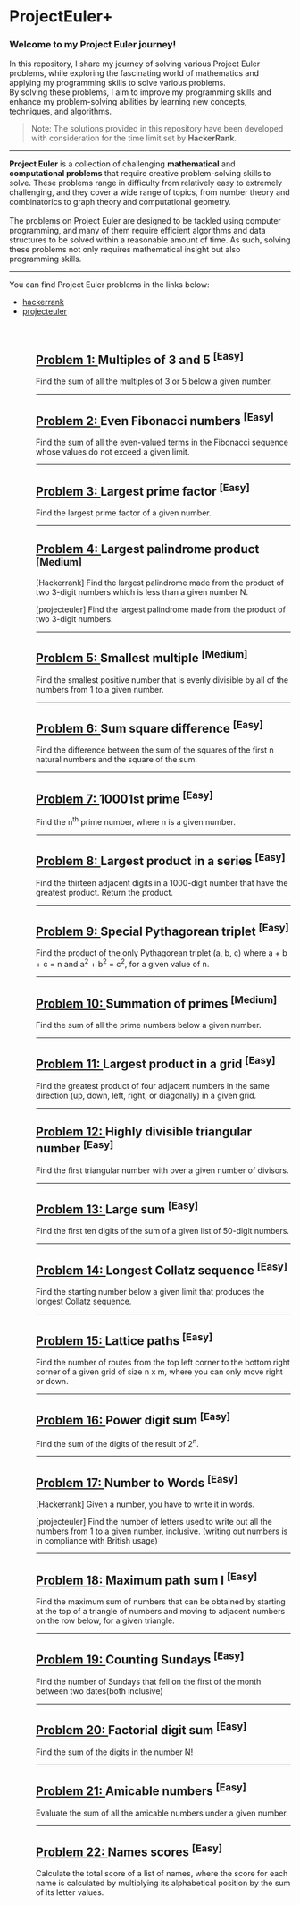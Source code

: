 # ProjectEuler+

### Welcome to my Project Euler journey! 
In this repository, I share my journey of solving various Project Euler problems, while exploring the fascinating world of mathematics and applying my programming skills to solve various problems. <br/>
By solving these problems, I aim to improve my programming skills and enhance my problem-solving abilities by learning new concepts, techniques, and algorithms.
> Note:
> The solutions provided in this repository have been developed with consideration for the time limit set by **HackerRank**.
___
__Project Euler__ is a collection of challenging __mathematical__ and __computational problems__ that require creative problem-solving skills to solve. These problems range in difficulty from relatively easy to extremely challenging, and they cover a wide range of topics, from number theory and combinatorics to graph theory and computational geometry.
<br/>
<br/>
The problems on Project Euler are designed to be tackled using computer programming, and many of them require efficient algorithms and data structures to be solved within a reasonable amount of time. As such, solving these problems not only requires mathematical insight but also programming skills.
___


You can find Project Euler problems in the links below:
<ul>
 <li><a href=https://www.hackerrank.com/contests/projecteuler/challenges)> hackerrank </a></li>
 <li><a href=https://projecteuler.net/> projecteuler </a></li>
<ul>
 

 
<br/>
 
## <a href=https://www.hackerrank.com/contests/projecteuler/challenges/euler001/problem?isFullScreen> Problem 1: </a> Multiples of 3 and 5 <sup>[Easy]</sup>
Find the sum of all the multiples of 3 or 5 below a given number.
___
## <a href=https://www.hackerrank.com/contests/projecteuler/challenges/euler002/problem?isFullScreen> Problem 2: </a> Even Fibonacci numbers <sup>[Easy]</sup>
Find the sum of all the even-valued terms in the Fibonacci sequence whose values do not exceed a given limit.
___
## <a href=https://www.hackerrank.com/contests/projecteuler/challenges/euler003/problem?isFullScreen> Problem 3: </a> Largest prime factor <sup>[Easy]</sup>
Find the largest prime factor of a given number.
___
## <a href=https://www.hackerrank.com/contests/projecteuler/challenges/euler004/problem?isFullScreen> Problem 4: </a> Largest palindrome product <sup>[Medium]</sup>
[Hackerrank] Find the largest palindrome made from the product of two 3-digit numbers which is less than a given number N.

[projecteuler] Find the largest palindrome made from the product of two 3-digit numbers.
___
## <a href=https://www.hackerrank.com/contests/projecteuler/challenges/euler005/problem?isFullScreen> Problem 5: </a> Smallest multiple <sup>[Medium]</sup>
Find the smallest positive number that is evenly divisible by all of the numbers from 1 to a given number.
___
## <a href=https://www.hackerrank.com/contests/projecteuler/challenges/euler006/problem?isFullScreen> Problem 6: </a> Sum square difference <sup>[Easy]</sup>
Find the difference between the sum of the squares of the first n natural numbers and the square of the sum.
___
## <a href=https://www.hackerrank.com/contests/projecteuler/challenges/euler007/problem?isFullScreen> Problem 7: </a> 10001st prime <sup>[Easy]</sup>
Find the n<sup>th</sup> prime number, where n is a given number.
___
## <a href=https://www.hackerrank.com/contests/projecteuler/challenges/euler008/problem?isFullScreen> Problem 8: </a> Largest product in a series <sup>[Easy]</sup>
Find the thirteen adjacent digits in a 1000-digit number that have the greatest product. Return the product.
___
## <a href=https://www.hackerrank.com/contests/projecteuler/challenges/euler009/problem?isFullScreen> Problem 9: </a> Special Pythagorean triplet <sup>[Easy]</sup>
Find the product of the only Pythagorean triplet (a, b, c) where a + b + c = n and a<sup>2</sup> + b<sup>2</sup> = c<sup>2</sup>, for a given value of n.
___
## <a href=https://www.hackerrank.com/contests/projecteuler/challenges/euler010/problem?isFullScreen> Problem 10: </a> Summation of primes <sup>[Medium]</sup>
Find the sum of all the prime numbers below a given number.
___
## <a href=https://www.hackerrank.com/contests/projecteuler/challenges/euler011/problem?isFullScreen> Problem 11: </a> Largest product in a grid <sup>[Easy]</sup>
Find the greatest product of four adjacent numbers in the same direction (up, down, left, right, or diagonally) in a given grid.
___
## <a href=https://www.hackerrank.com/contests/projecteuler/challenges/euler012/problem?isFullScreen> Problem 12: </a> Highly divisible triangular number <sup>[Easy]</sup>
Find the first triangular number with over a given number of divisors.
___
## <a href=https://www.hackerrank.com/contests/projecteuler/challenges/euler013/problem?isFullScreen> Problem 13: </a> Large sum <sup>[Easy]</sup>
Find the first ten digits of the sum of a given list of 50-digit numbers.
___
## <a href=https://www.hackerrank.com/contests/projecteuler/challenges/euler014/problem?isFullScreen> Problem 14: </a>  Longest Collatz sequence <sup>[Easy]</sup>
Find the starting number below a given limit that produces the longest Collatz sequence.
___
## <a href=https://www.hackerrank.com/contests/projecteuler/challenges/euler015/problem?isFullScreen> Problem 15: </a>  Lattice paths <sup>[Easy]</sup>
Find the number of routes from the top left corner to the bottom right corner of a given grid of size n x m, where you can only move right or down.
___
## <a href=https://www.hackerrank.com/contests/projecteuler/challenges/euler016/problem?isFullScreen> Problem 16: </a>  Power digit sum <sup>[Easy]</sup>
Find the sum of the digits of the result of 2<sup>n</sup>.
___
## <a href=https://www.hackerrank.com/contests/projecteuler/challenges/euler017/problem?isFullScreen> Problem 17: </a>  Number to Words <sup>[Easy]</sup>
[Hackerrank] Given a number, you have to write it in words. 

[projecteuler] Find the number of letters used to write out all the numbers from 1 to a given number, inclusive. (writing out numbers is in compliance with British usage)
___
## <a href=https://www.hackerrank.com/contests/projecteuler/challenges/euler018/problem?isFullScreen> Problem 18: </a>  Maximum path sum I <sup>[Easy]</sup>
Find the maximum sum of numbers that can be obtained by starting at the top of a triangle of numbers and moving to adjacent numbers on the row below, for a given triangle.
___
## <a href=https://www.hackerrank.com/contests/projecteuler/challenges/euler019/problem?isFullScreen> Problem 19: </a>  Counting Sundays <sup>[Easy]</sup>
Find the number of Sundays that fell on the first of the month between two dates(both inclusive)
___
## <a href=https://www.hackerrank.com/contests/projecteuler/challenges/euler020/problem?isFullScreen> Problem 20: </a>  Factorial digit sum <sup>[Easy]</sup>
Find the sum of the digits in the number N!
___
## <a href=https://www.hackerrank.com/contests/projecteuler/challenges/euler021/copy-from/1361602083?isFullScreen> Problem 21: </a>  Amicable numbers <sup>[Easy]</sup>
Evaluate the sum of all the amicable numbers under a given number.
___
## <a href=https://www.hackerrank.com/contests/projecteuler/challenges/euler022/copy-from/1361602158?isFullScreen> Problem 22: </a>  Names scores <sup>[Easy]</sup>
Calculate the total score of a list of names, where the score for each name is calculated by multiplying its alphabetical position by the sum of its letter values.